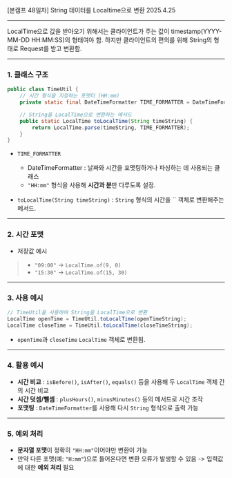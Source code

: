 [본캠프 48일차] String 데이터를 Localtime으로 변환
2025.4.25

---

LocalTime으로 값을 받아오기 위해서는 클라이언트가 주는 값이 timestamp(YYYY-MM-DD HH:MM:SS)의 형태여야 함.
하지만 클라이언트의 편의를 위해 String의 형태로 Request를 받고 변환함.

---
### 1. **클래스 구조**
```java
public class TimeUtil {
    // 시간 형식을 지정하는 포맷터 (HH:mm)
    private static final DateTimeFormatter TIME_FORMATTER = DateTimeFormatter.ofPattern("HH:mm");

    // String을 LocalTime으로 변환하는 메서드
    public static LocalTime toLocalTime(String timeString) {
        return LocalTime.parse(timeString, TIME_FORMATTER);
    }
}
```

- `TIME_FORMATTER`

  - DateTimeFormatter : 날짜와 시간을 포맷팅하거나 파싱하는 데 사용되는 클래스
  - &#x20;`"HH:mm"` 형식을 사용해 **시간과 분**만 다루도록 설정.

- `toLocalTime(String timeString)` : `String` 형식의 시간을 \`\` 객체로 변환해주는 메서드.

---

### 2. **시간 포맷**

- 저장값 예시

> * `"09:00"` -> `LocalTime.of(9, 0)`
> * `"15:30"` -> `LocalTime.of(15, 30)`

---

### 3. **사용 예시**

```java
// TimeUtil을 사용하여 String을 LocalTime으로 변환
LocalTime openTime = TimeUtil.toLocalTime(openTimeString);
LocalTime closeTime = TimeUtil.toLocalTime(closeTimeString);

```

- `openTime`과 `closeTime` `LocalTime` 객체로 변환됨.

---

### 4. **활용 예시**

- **시간 비교** : `isBefore()`, `isAfter()`, `equals()` 등을 사용해 두 `LocalTime` 객체 간의 시간 비교
- **시간 덧셈/뺄셈** : `plusHours()`, `minusMinutes()` 등의 메서드로 시간 조작
- **포맷팅** : `DateTimeFormatter`를 사용해 다시 `String` 형식으로 출력 가능

---

### 5. 예외 처리

- **문자열 포맷**이 정확히 `"HH:mm"`이어야만 변환이 가능
- 만약 다른 포맷(예: `"H:mm"`)으로 들어온다면 변환 오류가 발생할 수 있음 -> 입력값에 대한 **예외 처리** 필요
